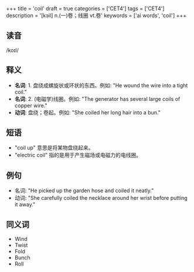 +++
title = 'coil'
draft = true
categories = ['CET4']
tags = ['CET4']
description = '[kɔil] n.(一)卷；线圈 vt.卷'
keywords = ['ai words', 'coil']
+++

## 读音
/koɪl/

## 释义
- **名词**: 1. 盘绕成螺旋状或环状的东西。例如: "He wound the wire into a tight coil."
- **名词**: 2. (电磁学)线圈。例如: "The generator has several large coils of copper wire."
- **动词**: 盘绕；卷起。例如: "She coiled her long hair into a bun."

## 短语
- "coil up" 意思是将某物盘绕起来。
- "electric coil" 指的是用于产生磁场或电磁力的电线圈。

## 例句
- 名词: "He picked up the garden hose and coiled it neatly."
- 动词: "She carefully coiled the necklace around her wrist before putting it away."

## 同义词
- Wind
- Twist
- Fold
- Bunch
- Roll
